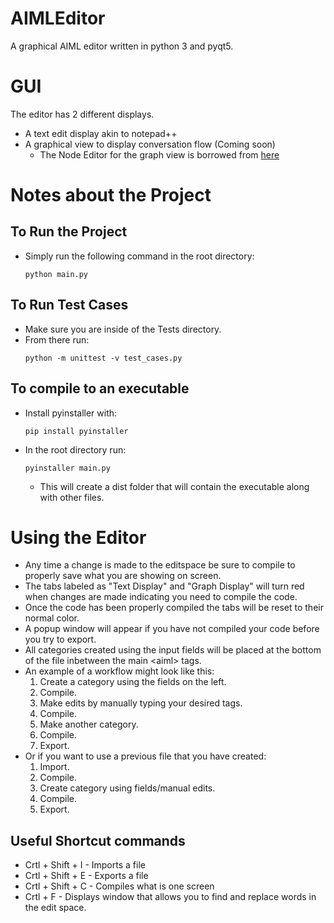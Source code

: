# AIMLEditor
A graphical AIML editor written in python 3 and pyqt5.

# GUI
The editor has 2 different displays.
- A text edit display akin to notepad++
- A graphical view to display conversation flow (Coming soon)
    - The Node Editor for the graph view is borrowed from [here](https://gitlab.com/pavel.krupala/pyqt-node-editor-tutorials)


# Notes about the Project

## To Run the Project
- Simply run the following command in the root directory: 
    ```
    python main.py
    ``` 

## To Run Test Cases
- Make sure you are inside of the Tests directory.
- From there run:
    ```
    python -m unittest -v test_cases.py
    ```

## To compile to an executable
- Install pyinstaller with:
    ```
    pip install pyinstaller
    ```
- In the root directory run:
    ```
    pyinstaller main.py
    ```
    - This will create a dist folder that will contain the executable along with other files.

# Using the Editor
- Any time a change is made to the editspace be sure to compile to properly save what you are showing on screen.
- The tabs labeled as "Text Display" and "Graph Display" will turn red when changes are made indicating you need to compile the code.
- Once the code has been properly compiled the tabs will be reset to their normal color.
- A popup window will appear if you have not compiled your code before you try to export.
- All categories created using the input fields will be placed at the bottom of the file inbetween the main \<aiml\> tags.
- An example of a workflow might look like this:
    1. Create a category using the fields on the left. 
    2. Compile.
    3. Make edits by manually typing your desired tags.
    4. Compile.
    5. Make another category.
    6. Compile.
    7. Export.
- Or if you want to use a previous file that you have created:
    1. Import.
    2. Compile.
    3. Create category using fields/manual edits.
    4. Compile.
    5. Export.

## Useful Shortcut commands
- Crtl + Shift + I - Imports a file
- Crtl + Shift + E - Exports a file
- Crtl + Shift + C - Compiles what is one screen
- Crtl + F - Displays window that allows you to find and replace words in the edit space.